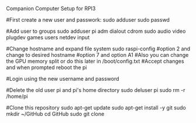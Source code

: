 Companion Computer Setup for RPI3

#First create a new user and passwork:
sudo adduser <username>
sudo passwd <username>

#Add user to groups
sudo adduser <username> pi adm dialout cdrom sudo audio video plugdev games users netdev input

#Change hostname and expand file system
sudo raspi-config
#option 2 and change to desired hostname
#option 7 and option A1
#Also you can change the GPU memory split or do this later in /boot/config.txt
#Accept changes and when prompted reboot the pi

#Login using the new username and password

#Delete the old user pi and pi's home directory
sudo deluser pi
sudo rm -r /home/pi

#Clone this repository
sudo apt-get update
sudo apt-get install -y git
sudo mkdir ~/GitHub
cd GitHub
sudo git clone <repository link>

